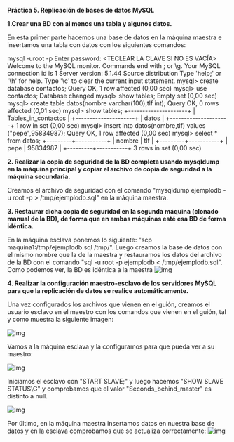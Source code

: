 **Práctica 5. Replicación de bases de datos MySQL**

**1.Crear una BD con al menos una tabla y algunos datos.**

En esta primer parte hacemos una base de datos en la máquina maestra e insertamos una tabla con datos con los siguientes comandos:

mysql -uroot -p
Enter password: <TECLEAR LA CLAVE SI NO ES VACÍA>
Welcome to the MySQL monitor. Commands end with ; or \g.
Your MySQL connection id is 1
Server version: 5.1.44 Source distribution
Type 'help;' or '\h' for help. Type '\c' to clear the current
input statement.
mysql> create database contactos;
Query OK, 1 row affected (0,00 sec)
mysql> use contactos;
Database changed
mysql> show tables;
Empty set (0,00 sec)
mysql> create table datos(nombre varchar(100),tlf int);
Query OK, 0 rows affected (0,01 sec)
mysql> show tables;
+---------------------+
| Tables_in_contactos |
+---------------------+
| datos
|
+---------------------+
1 row in set (0,00 sec)
mysql> insert into datos(nombre,tlf) values ("pepe",95834987);
Query OK, 1 row affected (0,00 sec)
mysql> select * from datos;
+---------+-----------+
| nombre | tlf
|
+---------+-----------+
| pepe
| 95834987 |
+---------+-----------+
3 rows in set (0,00 sec)

**2. Realizar la copia de seguridad de la BD completa usando mysqldump en la
máquina principal y copiar el archivo de copia de seguridad a la máquina
secundaria.**

Creamos el archivo de seguridad con el comando "mysqldump ejemplodb -u root -p > /tmp/ejemplodb.sql" en la máquina maestra.


**3. Restaurar dicha copia de seguridad en la segunda máquina (clonado manual
de la BD), de forma que en ambas máquinas esté esa BD de forma idéntica.**

En la máquina esclava ponemos lo siguiente: "scp maquina1:/tmp/ejemplodb.sql /tmp/". Luego creamos la base de datos con el mismo nombre que la de la maestra y restauramos los datos del archivo de la BD con el comando "sql -u root -p ejemplodb < /tmp/ejemplodb.sql". Como podemos ver, la BD es idéntica a la maestra
![img](https://i.imgur.com/MldTncK.png)

**4. Realizar la configuración maestro-esclavo de los servidores MySQL para que la
replicación de datos se realice automáticamente.**

Una vez configurados los archivos que vienen en el guión, creamos el usuario esclavo en el maestro con los comandos que vienen en el guión, tal y como muestra la siguiente imagen:

![img](https://i.imgur.com/ecHeWzj.png)

Vamos a la máquina esclava y la configuramos para que pueda ver a su maestro:

![img](https://i.imgur.com/hybt4xb.png)

Iniciamos el esclavo con "START SLAVE;" y luego hacemos "SHOW SLAVE STATUS\G" y comprobamos que el valor "Seconds_behind_master" es distinto a null.

![img](https://i.imgur.com/77XYeuB.png)

Por último, en la máquina maestra insertamos datos en nuestra base de datos y en la esclava comprobamos que se actualiza correctamente:
![img](https://i.imgur.com/4jg8QFd.png)



